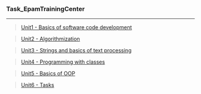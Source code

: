 ### Task_EpamTrainingCenter
***
> [Unit1 - Basics of software code development](https://github.com/alekseykravtchuk/Task_EpamTrainingCenter/blob/master/src/by/krava/etc/unit1)

> [Unit2 - Algorithmization](https://github.com/alekseykravtchuk/Task_EpamTrainingCenter/tree/master/src/by/krava/etc/unit2)

> [Unit3 - Strings and basics of text processing](https://github.com/alekseykravtchuk/Task_EpamTrainingCenter/tree/master/src/by/krava/etc/unit3)

> [Unit4 - Programming with classes](https://github.com/alekseykravtchuk/Task_EpamTrainingCenter/tree/master/src/by/krava/etc/unit4)

> [Unit5 - Basics of OOP](https://github.com/alekseykravtchuk/Task_EpamTrainingCenter/tree/master/src/by/krava/etc/unit5)

> [Unit6 - Tasks](https://github.com/alekseykravtchuk/Task_EpamTrainingCenter/tree/master/src/by/krava/etc/unit6)
